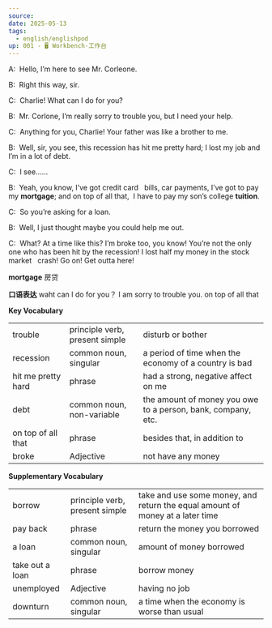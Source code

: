 ```yaml
---
source: 
date: 2025-05-13
tags:
  - english/englishpod
up: 001 - 🖥 Workbench·工作台
---
```


A:  Hello, I’m here to see Mr. Corleone.

B:  Right this way, sir.

C:  Charlie! What can I do for you?

B:  Mr. Corlone, I’m really sorry to trouble you, but I need your help.

C:  Anything for you, Charlie! Your father was like a brother to me.

B:  Well, sir, you see, this recession has hit me pretty hard; I lost my job and I’m in a lot of debt.

C:  I see……

B:  Yeah, you know, I’ve got credit card   bills, car payments, I’ve got to pay my **mortgage**; and on top of all that,  I have to pay my son’s college **tuition**.

C:  So you’re asking for a loan.

B:  Well, I just thought maybe you could help me out.

C:  What? At a time like this? I’m broke too, you know! You’re not the only one who has been hit by the recession! I lost half my money in the stock market   crash! Go on! Get outta here!

**mortgage** 房贷

**口语表达**
waht can I do for you？
I am sorry to trouble you.
on top of all that

**Key Vocabulary**

|                    |                                |                                                              |
| ------------------ | ------------------------------ | ------------------------------------------------------------ |
| trouble            | principle verb, present simple | disturb or bother                                            |
| recession          | common noun, singular          | a period of time when the economy of a country is bad        |
| hit me pretty hard | phrase                         | had a strong, negative affect on me                          |
| debt               | common noun, non-variable      | the amount of money you owe to a person, bank, company, etc. |
| on top of all that | phrase                         | besides that, in addition to                                 |
| broke              | Adjective                      | not have any money                                           |

**Supplementary Vocabulary**

|   |   |   |
|---|---|---|
|borrow|principle verb, present simple|take and use some money, and return the equal amount of money at a later time|
|pay back|phrase|return the money you borrowed|
|a loan|common noun, singular|amount of money borrowed|
|take out a loan|phrase|borrow money|
|unemployed|Adjective|having no job|
|downturn|common noun, singular|a time when the economy is worse than usual|